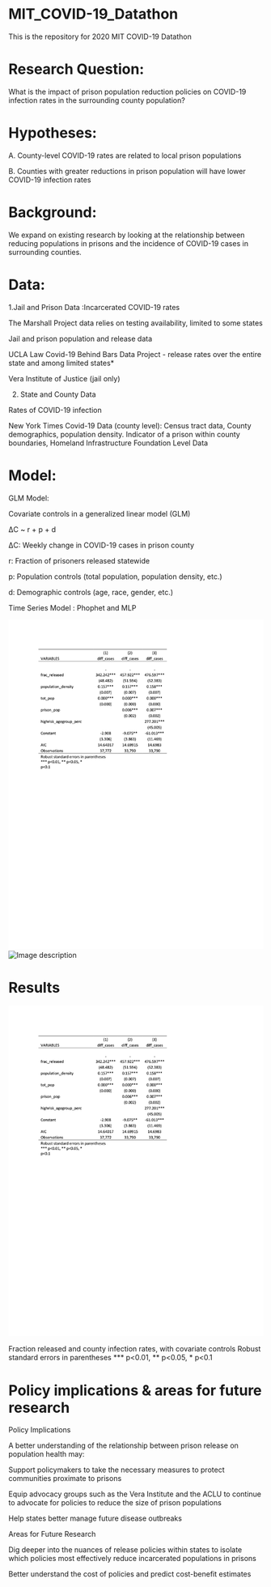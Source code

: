 # MIT_COVID-19_Datathon
This is the repository for 2020 MIT COVID-19 Datathon
# Research Question:

What is the impact of prison population reduction policies on COVID-19 infection rates in the surrounding county population?

# Hypotheses:
A. County-level COVID-19 rates are related to local prison populations

B. Counties with greater reductions in prison population will have lower COVID-19 infection rates

# Background:
We expand on existing research by looking at the relationship between reducing populations in prisons and the incidence of COVID-19 cases in surrounding counties. 

# Data:

1.Jail and Prison Data :Incarcerated COVID-19 rates

The Marshall Project data relies on testing availability, limited to some states

Jail and prison population and release data

UCLA Law Covid-19 Behind Bars Data Project - release rates over the entire state and among limited states*

Vera Institute of Justice (jail only)

2. State and County Data

Rates of COVID-19 infection

New York Times Covid-19 Data (county level): Census tract data, County demographics, population density. Indicator of a prison within county boundaries, Homeland Infrastructure Foundation Level Data

# Model:

GLM Model:

Covariate controls in a generalized linear model (GLM)

ΔC ~ r + p + d

ΔC: Weekly change in COVID-19 cases in prison county

r: Fraction of prisoners released statewide

p: Population controls (total population, population density, etc.)

d: Demographic controls (age, race, gender, etc.)

Time Series Model : Phophet and MLP 

![Results](https://github.com/CindyXin97/MIT_COVID-19_Datathon/blob/master/Results/Output.png)
![Image description](link-to-image)

# Results 

![Results](https://github.com/CindyXin97/MIT_COVID-19_Datathon/blob/master/Results/Output.png)

Fraction released and county infection rates, with covariate controls
Robust standard errors in parentheses
*** p<0.01, ** p<0.05, * p<0.1

# Policy implications & areas for future research 
Policy Implications 

A better understanding of the relationship between prison release on population health may:

Support policymakers to take the necessary measures to protect communities proximate to prisons

Equip advocacy groups such as the Vera Institute and the ACLU to continue to advocate for policies to reduce the size of prison populations

Help states better manage future disease outbreaks

Areas for Future Research

Dig deeper into the nuances of release policies within states to isolate which policies most effectively reduce incarcerated populations in prisons

Better understand the cost of policies and predict cost-benefit estimates





